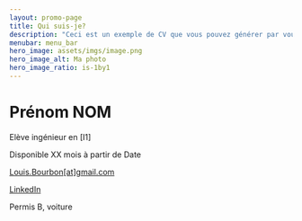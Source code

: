 ```yaml
---
layout: promo-page
title: Qui suis-je?
description: "Ceci est un exemple de CV que vous pouvez générer par vous-même"
menubar: menu_bar
hero_image: assets/imgs/image.png
hero_image_alt: Ma photo
hero_image_ratio: is-1by1
---
```


# Prénom NOM
Elève ingénieur en [I1]


Disponible XX mois à partir de Date

[Louis.Bourbon[at]gmail.com](mailto:louis.bourbon@gmail.com)

[LinkedIn](https://www.linkedin.com/in/Prenom.Nom)

Permis B, voiture

